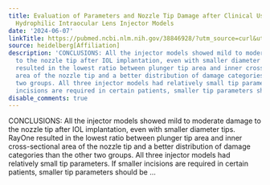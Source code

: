 ```yaml
---
title: Evaluation of Parameters and Nozzle Tip Damage after Clinical Use of Three
  Hydrophilic Intraocular Lens Injector Models
date: '2024-06-07'
linkTitle: https://pubmed.ncbi.nlm.nih.gov/38846928/?utm_source=curl&utm_medium=rss&utm_campaign=pubmed-2&utm_content=1FakS-2QOkCT8HsMOQP1bCRQ4YzyumYOmxmF0moLsQ3dFB1E9V&fc=20220326224207&ff=20240607181555&v=2.18.0.post9+e462414
source: heidelberg[Affiliation]
description: 'CONCLUSIONS: All the injector models showed mild to moderate damage
  to the nozzle tip after IOL implantation, even with smaller diameter tips. RayOne
  resulted in the lowest ratio between plunger tip area and inner cross-sectional
  area of the nozzle tip and a better distribution of damage categories than the other
  two groups. All three injector models had relatively small tip parameters. If smaller
  incisions are required in certain patients, smaller tip parameters should be ...'
disable_comments: true
---
```

CONCLUSIONS: All the injector models showed mild to moderate damage to the nozzle tip after IOL implantation, even with smaller diameter tips. RayOne resulted in the lowest ratio between plunger tip area and inner cross-sectional area of the nozzle tip and a better distribution of damage categories than the other two groups. All three injector models had relatively small tip parameters. If smaller incisions are required in certain patients, smaller tip parameters should be ...